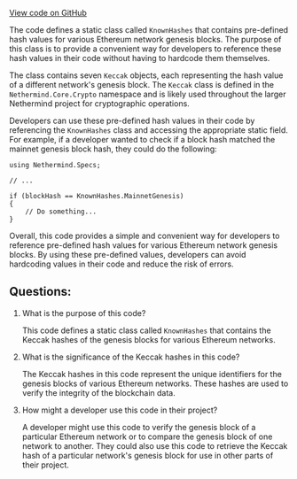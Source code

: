 [View code on GitHub](https://github.com/NethermindEth/nethermind/src/Nethermind/Nethermind.Specs/KnownHashes.cs)

The code defines a static class called `KnownHashes` that contains pre-defined hash values for various Ethereum network genesis blocks. The purpose of this class is to provide a convenient way for developers to reference these hash values in their code without having to hardcode them themselves. 

The class contains seven `Keccak` objects, each representing the hash value of a different network's genesis block. The `Keccak` class is defined in the `Nethermind.Core.Crypto` namespace and is likely used throughout the larger Nethermind project for cryptographic operations. 

Developers can use these pre-defined hash values in their code by referencing the `KnownHashes` class and accessing the appropriate static field. For example, if a developer wanted to check if a block hash matched the mainnet genesis block hash, they could do the following:

```
using Nethermind.Specs;

// ...

if (blockHash == KnownHashes.MainnetGenesis)
{
    // Do something...
}
```

Overall, this code provides a simple and convenient way for developers to reference pre-defined hash values for various Ethereum network genesis blocks. By using these pre-defined values, developers can avoid hardcoding values in their code and reduce the risk of errors.
## Questions: 
 1. What is the purpose of this code?
    
    This code defines a static class called `KnownHashes` that contains the Keccak hashes of the genesis blocks for various Ethereum networks.

2. What is the significance of the Keccak hashes in this code?
    
    The Keccak hashes in this code represent the unique identifiers for the genesis blocks of various Ethereum networks. These hashes are used to verify the integrity of the blockchain data.

3. How might a developer use this code in their project?
    
    A developer might use this code to verify the genesis block of a particular Ethereum network or to compare the genesis block of one network to another. They could also use this code to retrieve the Keccak hash of a particular network's genesis block for use in other parts of their project.